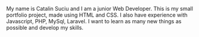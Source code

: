 My name is Catalin Suciu and I am a junior Web Developer. This is my small portfolio project, made using HTML and CSS. I also have experience with Javascript, PHP, MySql, Laravel. I want to learn as many new things as possible and develop my skills.
